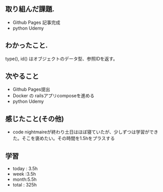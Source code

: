 ## 取り組んだ課題.  
* Github Pages 記事完成
* python Udemy
## わかったこと.
type(), id() はオブジェクトのデータ型、参照IDを返す。
 ## 次やること 　
+ Github Pages提出
+ Docker の railsアプリcomposeを進める
+ python Udemy
## 感じたこと(その他)
+ code nightmaireが終わり土日はほぼ寝ていたが、少しずつは学習ができた。そこを褒めたい。その時間を1.5hをプラスする
## 学習
+ today : 3.5h 
+ week :3.5h
+ month:5.5h
+ total : 325h